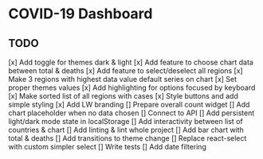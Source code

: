 # COVID-19 Dashboard

## TODO

[x] Add toggle for themes dark & light
[x] Add feature to choose chart data between total & deaths
[x] Add feature to select/deselect all regions
[x] Make 3 regions with highest data value default series on chart
[x] Set proper themes values
[x] Add highlighting for options focused by keyboard
[x] Make sorted list of all regions with cases
[x] Style buttons and add simple styling
[x] Add LW branding
[] Prepare overall count widget
[] Add chart placeholder when no data chosen
[] Connect to API
[] Add persistent light/dark mode state in localStorage
[] Add interactivity between list of countries & chart
[] Add linting & lint whole project
[] Add bar chart with total & deaths
[] Add transitions to theme change
[] Replace react-select with custom simpler select
[] Write tests
[] Add date filtering
